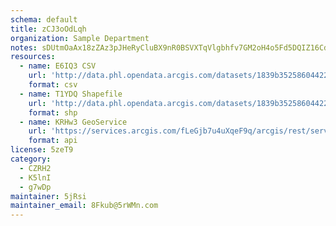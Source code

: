 ```yaml
---
schema: default
title: zCJ3oOdLqh 
organization: Sample Department 
notes: sDUtmOaAx18zZAz3pJHeRyCluBX9nR0BSVXTqVlgbhfv7GM2oH4o5Fd5DQIZ16CdjLY6f74Ekua8wviLN3ncq WQrY teNMGsObm 
resources:
  - name: E6IQ3 CSV
    url: 'http://data.phl.opendata.arcgis.com/datasets/1839b35258604422b0b520cbb668df0d_0.csv'
    format: csv
  - name: T1YDQ Shapefile
    url: 'http://data.phl.opendata.arcgis.com/datasets/1839b35258604422b0b520cbb668df0d_0.zip'
    format: shp
  - name: KRHw3 GeoService
    url: 'https://services.arcgis.com/fLeGjb7u4uXqeF9q/arcgis/rest/services/Air_Monitoring_Stations/FeatureServer/0/query'
    format: api
license: 5zeT9 
category:
  - CZRH2 
  - K5lnI 
  - g7wDp 
maintainer: 5jRsi  
maintainer_email: 8Fkub@5rWMn.com
---
```

